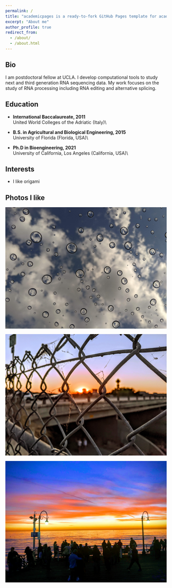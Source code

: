 ```yaml
---
permalink: /
title: "academicpages is a ready-to-fork GitHub Pages template for academic personal websites"
excerpt: "About me"
author_profile: true
redirect_from: 
  - /about/
  - /about.html
---
```





Bio
------
I am postdoctoral fellow at UCLA. I develop computational tools to study next and third generation RNA sequencing data. My work focuses on the study of RNA processing including RNA editing and alternative splicing. 


Education
------
- **International Baccalaureate, 2011** \
    United World Colleges of the Adriatic (Italy)\
    
- **B.S. in Agricultural and Biological Engineering, 2015** \
    University of Florida (Florida, USA)\
  
- **Ph.D in Bioengineering, 2021** \
    University of California, Los Angeles (California, USA)\

Interests
------
- I like origami 

Photos I like
------

![Editing a markdown file for a talk](/images/background_3.jpg)

![Editing a markdown file for a talk](/images/background_2.jpg)

![Editing a markdown file for a talk](/images/background_1.jpg)


